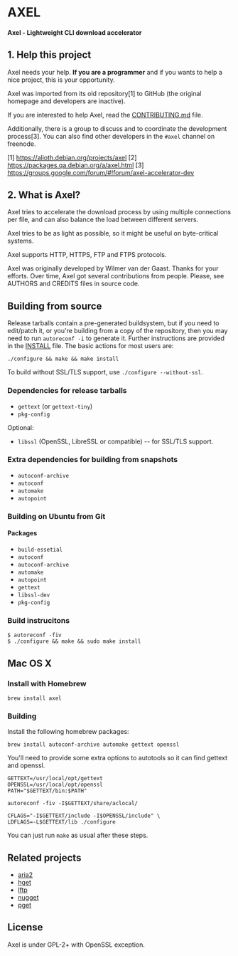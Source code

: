 # AXEL

#### Axel - Lightweight CLI download accelerator

## 1. Help this project ##

Axel needs your help. **If you are a programmer** and if you wants to
help a nice project, this is your opportunity.

Axel was imported from its old repository[1] to GitHub (the original
homepage and developers are inactive).

If you are interested to help Axel, read the [CONTRIBUTING.md](CONTRIBUTING.md) file.

Additionally, there is a group to discuss and to coordinate the
development process[3]. You can also find other developers in the
`#axel` channel on freenode.

[1] https://alioth.debian.org/projects/axel
[2] https://packages.qa.debian.org/a/axel.html
[3] https://groups.google.com/forum/#!forum/axel-accelerator-dev

## 2. What is Axel? ##

Axel tries to accelerate the download process by using multiple
connections per file, and can also balance the load between
different servers.

Axel tries to be as light as possible, so it might be useful on
byte-critical systems.

Axel supports HTTP, HTTPS, FTP and FTPS protocols.

Axel was originally developed by Wilmer van der Gaast. Thanks for your
efforts. Over time, Axel got several contributions from people. Please,
see AUTHORS and CREDITS files in source code.

## Building from source ##

Release tarballs contain a pre-generated buildsystem, but if you need to
edit/patch it, or you're building from a copy of the repository, then you may
need to run `autoreconf -i` to generate it. Further instructions are provided in
the [INSTALL](INSTALL) file. The basic actions for most users are:

    ./configure && make && make install

To build without SSL/TLS support, use `./configure --without-ssl`.

### Dependencies for release tarballs ###

* `gettext` (or `gettext-tiny`)
* `pkg-config`

Optional:

* `libssl` (OpenSSL, LibreSSL or compatible) -- for SSL/TLS support.

### Extra dependencies for building from snapshots ###

* `autoconf-archive`
* `autoconf`
* `automake`
* `autopoint`

### Building on Ubuntu from Git ###

#### Packages ####

* `build-essetial`
* `autoconf`
* `autoconf-archive`
* `automake`
* `autopoint`
* `gettext`
* `libssl-dev`
* `pkg-config`

### Build instrucitons ###

	$ autoreconf -fiv
	$ ./configure && make && sudo make install

## Mac OS X ##
### Install with Homebrew ###

    brew install axel

### Building ##

Install the following homebrew packages:

	brew install autoconf-archive automake gettext openssl

You'll need to provide some extra options to autotools so it can find gettext
and openssl.

	GETTEXT=/usr/local/opt/gettext
	OPENSSL=/usr/local/opt/openssl
	PATH="$GETTEXT/bin:$PATH"

	autoreconf -fiv -I$GETTEXT/share/aclocal/

	CFLAGS="-I$GETTEXT/include -I$OPENSSL/include" \
	LDFLAGS=-L$GETTEXT/lib ./configure

You can just run `make` as usual after these steps.

## Related projects ##

* [aria2](https://github.com/aria2/aria2)
* [hget](https://github.com/huydx/hget)
* [lftp](https://github.com/lavv17/lftp)
* [nugget](https://github.com/maxogden/nugget)
* [pget](https://github.com/Code-Hex/pget)

## License ##

Axel is under GPL-2+ with OpenSSL exception.
